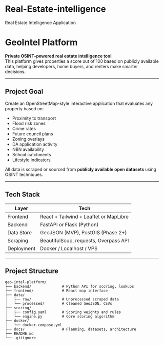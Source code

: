 # Real-Estate-intelligence
Real Estate Intelligence Application
# GeoIntel Platform

**Private OSINT-powered real estate intelligence tool**  
This platform gives properties a score out of 100 based on publicly available data, helping developers, home buyers, and renters make smarter decisions.

---

## Project Goal

Create an OpenStreetMap-style interactive application that evaluates any property based on:
- Proximity to transport
- Flood risk zones
- Crime rates
- Future council plans
- Zoning overlays
- DA application activity
- NBN availability
- School catchments
- Lifestyle indicators

All data is scraped or sourced from **publicly available open datasets** using OSINT techniques.

---

## Tech Stack

| Layer       | Tech                      |
|-------------|---------------------------|
| Frontend    | React + Tailwind + Leaflet or MapLibre |
| Backend     | FastAPI or Flask (Python) |
| Data Store  | GeoJSON (MVP), PostGIS (Phase 2+) |
| Scraping    | BeautifulSoup, requests, Overpass API |
| Deployment  | Docker / Localhost / VPS |

---

## Project Structure

```plaintext
geo-intel-platform/
├── backend/              # Python API for scoring, lookups
├── frontend/             # React map interface
├── data/
│   ├── raw/              # Unprocessed scraped data
│   └── processed/        # Cleaned GeoJSON, CSVs
├── scoring/
│   ├── config.yaml       # Scoring weights and rules
│   └── engine.py         # Core scoring algorithm
├── docker/
│   └── docker-compose.yml
├── docs/                 # Planning, datasets, architecture
├── README.md
└── .gitignore
